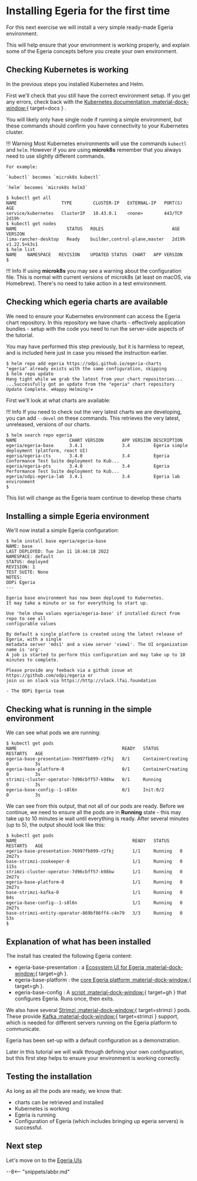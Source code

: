 <!-- SPDX-License-Identifier: CC-BY-4.0 -->
<!-- Copyright Contributors to the ODPi Egeria project 2022. -->

# Installing Egeria for the first time

For this next exercise we will install a very simple ready-made Egeria environment.

This will help ensure that your environment is working properly, and explain some of
the Egeria concepts before you create your own environment.

## Checking Kubernetes is working

In the previous steps you installed Kubernetes and Helm.

First we'll check that you still have the correct environment setup. If you get any errors, check back with the
[Kubernetes documentation :material-dock-window:](/egeria-docs/guides/operations/kubernetes/){ target=docs } .

You will likely only have single node if running a simple environment, but these commands should
confirm you have connectivity to your Kubernetes cluster.

!!! Warning
    Most Kubernetes environments will use the commands `kubectl` and `helm`. However if you
    are using **microk8s** remember that you always need to use slightly different commands.
    
    For example:

    `kubectl` becomes `microk8s kubectl` 
    
    `helm` becomes `microk8s helm3` 

```console
$ kubectl get all
NAME                 TYPE        CLUSTER-IP   EXTERNAL-IP   PORT(S)   AGE
service/kubernetes   ClusterIP   10.43.0.1    <none>        443/TCP   2d19h
$ kubectl get nodes
NAME                   STATUS   ROLES                          AGE     VERSION
lima-rancher-desktop   Ready    builder,control-plane,master   2d19h   v1.22.5+k3s1
$ helm list
NAME	NAMESPACE	REVISION	UPDATED	STATUS	CHART	APP VERSION
$
```

!!! Info
    If using **microk8s** you may see a warning about the configuration file. This is normal with current versions of
    microk8s (at least on macOS, via Homebrew). There's no need to take action in a test emvironment.

## Checking which egeria charts are available

We need to ensure your Kubernetes environment can access the Egeria chart repository. In this repository we have
charts - effectively application bundles - setup with the code you need to run the server-side aspects of the tutorial.

You may have performed this step previously, but it is harmless to repeat, and is included
here just in case you missed the instruction earlier.
```console
$ helm repo add egeria https://odpi.github.io/egeria-charts 
"egeria" already exists with the same configuration, skipping
$ helm repo update
Hang tight while we grab the latest from your chart repositories...
...Successfully got an update from the "egeria" chart repository
Update Complete. ⎈Happy Helming!⎈
```

First we'll look at what charts are available:

!!! Info
    If you need to check out the very latest charts we are developing, you can add `--devel` on these commands. This retrieves the very latest, unreleased, versions of our charts.

```console
$ helm search repo egeria 
NAME                  	CHART VERSION     	APP VERSION	DESCRIPTION
egeria/egeria-base    	3.4.1           	3.4        	Egeria simple deployment (platform, react UI)
egeria/egeria-cts     	3.4.0             	3.4        	Egeria Conformance Test Suite deployment to Kub...
egeria/egeria-pts     	3.4.0             	3.4        	Egeria Performance Test Suite deployment to Kub...
egeria/odpi-egeria-lab	3.4.1           	3.4        	Egeria lab environment
$
```

This list will change as the Egeria team continue to develop these charts

## Installing a simple Egeria environment

We'll now install a simple Egeria configuration:

```console
$ helm install base egeria/egeria-base 
NAME: base
LAST DEPLOYED: Tue Jan 11 18:44:18 2022
NAMESPACE: default
STATUS: deployed
REVISION: 1
TEST SUITE: None
NOTES:
ODPi Egeria
---

Egeria base environment has now been deployed to Kubernetes.
It may take a minute or so for everything to start up.

Use 'helm show values egeria/egeria-base' if installed direct from repo to see all
configurable values

By default a single platform is created using the latest release of Egeria, with a single
metadata server 'mds1' and a view server 'view1'. The UI organization name is 'org'.
A job is started to perform this configuration and may take up to 10 minutes to complete.

Please provide any feeback via a github issue at https://github.com/odpi/egeria or
join us on slack via https://http://slack.lfai.foundation

- The ODPi Egeria team
```

## Checking what is running in the simple environment

We can see what pods we are running:

```console
$ kubectl get pods
NAME                                        READY   STATUS              RESTARTS   AGE
egeria-base-presentation-76997fb899-r2fkj   0/1     ContainerCreating   0          3s
egeria-base-platform-0                      0/1     ContainerCreating   0          3s
strimzi-cluster-operator-7d96cbff57-k98kw   0/1     Running             0          3s
egeria-base-config--1-s8l6n                 0/1     Init:0/2            0          3s
```

We can see from this output, that not all of our pods are ready. Before we continue, we need to ensure 
all the pods are in **Running** state - this may take up to 10 minutes ie wait until
everything is ready. After several minutes (up to 5), the output should look
like this:
```console
$ kubectl get pods
NAME                                            READY   STATUS    RESTARTS   AGE
egeria-base-presentation-76997fb899-r2fkj       1/1     Running   0          2m27s
base-strimzi-zookeeper-0                        1/1     Running   0          115s
strimzi-cluster-operator-7d96cbff57-k98kw       1/1     Running   0          2m27s
egeria-base-platform-0                          1/1     Running   0          2m27s
base-strimzi-kafka-0                            1/1     Running   0          84s
egeria-base-config--1-s8l6n                     1/1     Running   0          2m27s
base-strimzi-entity-operator-869bf86ff4-c4n79   3/3     Running   0          53s
$
```

## Explanation of what has been installed

The install has created the following Egeria content:

 * egeria-base-presentation : a [Ecosystem UI for Egeria :material-dock-window:](https://github.com/odpi/egeria-react-ui){ target=gh }.
 * egeria-base-platform : the [core Egeria platform :material-dock-window:](https://github.com/odpi/egeria){ target=gh }.
 * egeria-base-config : A [script :material-dock-window:](https://github.com/odpi/egeria-charts/blob/main/charts/egeria-base/scripts/config-egeria.sh){ target=gh } that configures Egeria. Runs once, then exits.

We also have several [Strimzi :material-dock-window:](https://strimzi.io){ target=strimzi } pods. These provide [Kafka :material-dock-window:](https://kafka.apache.org){ target=strimzi } support, which
is needed for different servers running on the Egeria platform to communicate.

Egeria has been set-up with a default configuration as a demonstration.

Later in this tutorial we will walk through defining your own configuration, but this
first step helps to ensure your environment is working correctly.

## Testing the installation

As long as all the pods are ready, we know that:
 - charts can be retrieved and installed
 - Kubernetes is working
 - Egeria is running
 - Configuration of Egeria (which includes bringing up egeria servers) is successful.

## Next step

Let's move on to the [Egeria UIs](/egeria-docs/education/egeria-dojo/running-egeria/user-interfaces/ui-introduction)

--8<-- "snippets/abbr.md"
